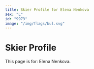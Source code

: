 ```yaml
---
title: Skier Profile for Elena Nenkova
sex: "L"
id: "9973"
image: "/img/flags/bul.svg" 
---
```


# Skier Profile

This page is for: Elena Nenkova.
    